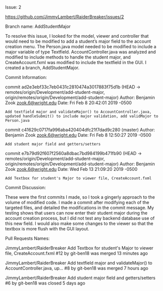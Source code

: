 Issue: 2

https://github.com/JimmyLambert/RaiderBreaker/issues/2

Branch name: AddStudentMajor

To resolve this issue, I looked for the model, viewer and controller that would need to be modified to add a student’s major field to the account creation menu. The Person.java model needed to be modified to include a major variable of type Textfield. AccountController.java was analyzed and modified to include methods to handle the student major, and CreateAccount.fxml was modified to include the textfield in the GUI. I created a branch, AddStudentMajor. 

Commit Information: 

commit ad2e3ebf33c7eb0431c2810474a3017883f75d1b (HEAD -> remotes/origin/Development/add-student-major, origin/remotes/origin/Development/add-student-major)
Author: Benjamin Zook <zook.6@wright.edu>
Date:   Fri Feb 8 20:42:01 2019 -0500

    Add textfield major and validateMajor() to AccountController.java, updated handleSubmit() to include major validation, add validMajor to Person.java


commit c41629c0717fa996aba420404dfc21f7dad9c280 (master)
Author: Benjamin Zook <zook.6@wright.edu>
Date:   Fri Feb 8 12:50:27 2019 -0500

    Add student major field and getters/setters

commit e7b79d92f607f2560a8dbac7bd984199b471fb90 (HEAD -> remotes/origin/Development/add-student-major, origin/remotes/origin/Development/add-student-major)
Author: Benjamin Zook <zook.6@wright.edu>
Date:   Wed Feb 13 21:09:20 2019 -0500

    Add Textbox for student's Major to viewer file, CreateAccount.fxml

Commit Discussion: 

These were the first commits I made, so I took a gingerly approach to the volume of modified code. I made a commit after modifying each of the targeted files, and detailed the modifications in the commit message. My testing shows that users can now enter their student major during the account creation process, but I did not test any backend database use of this new field. I would also make some changes to the viewer so that the textbox is more flush with the GUI layout.

Pull Requests Names:

 JimmyLambert/RaiderBreaker Add Textbox for student's Major to viewer file, CreateAccount.fxml
#12 by git-ben18 was merged 13 minutes ago

JimmyLambert/RaiderBreaker Add textfield major and validateMajor() to AccountController.java, up…
#8 by git-ben18 was merged 7 hours ago

JimmyLambert/RaiderBreaker Add student major field and getters/setters
#6 by git-ben18 was closed 5 days ago
